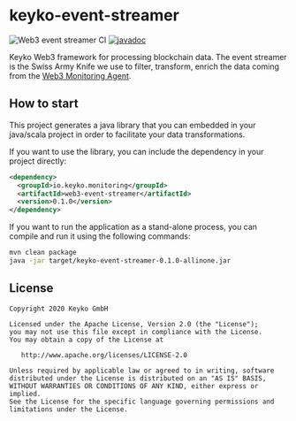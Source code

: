 # keyko-event-streamer

![Web3 event streamer CI](https://github.com/keyko-io/web3-event-streamer/workflows/Java%20CI/badge.svg?branch=master)
[![javadoc](https://javadoc.io/badge2/io.keyko.monitoring/web3-event-streamer/javadoc.svg)](https://javadoc.io/doc/io.keyko.monitoring/web3-event-streamer)

Keyko Web3 framework for processing blockchain data. 
The event streamer is the Swiss Army Knife we use to filter, transform, enrich the data coming from the [Web3 Monitoring Agent](https://github.com/keyko-io/web3-monitoring-agent).

## How to start

This project generates a java library that you can embedded in your java/scala project in order to facilitate your data transformations.

If you want to use the library, you can include the dependency in your project directly:

```xml
<dependency>
  <groupId>io.keyko.monitoring</groupId>
  <artifactId>web3-event-streamer</artifactId>
  <version>0.1.0</version>
</dependency>
```

If you want to run the application as a stand-alone process, you can compile and run it using the following commands:

```bash
mvn clean package
java -jar target/keyko-event-streamer-0.1.0-allinone.jar 
```

## License


```
Copyright 2020 Keyko GmbH

Licensed under the Apache License, Version 2.0 (the "License");
you may not use this file except in compliance with the License.
You may obtain a copy of the License at

   http://www.apache.org/licenses/LICENSE-2.0

Unless required by applicable law or agreed to in writing, software
distributed under the License is distributed on an "AS IS" BASIS,
WITHOUT WARRANTIES OR CONDITIONS OF ANY KIND, either express or implied.
See the License for the specific language governing permissions and
limitations under the License.
```
